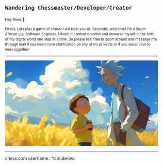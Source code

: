 

**`Wandering Chessmaster/Developer/Creator`**
---

<small>Hey there 👋

Firstly, Lets play a game of chess!  I will beat you 😅. Secondly, welcome! I'm a South African 🇿🇦 Software Engineer. I dwell in content creation and immerse myself in the birth of my digital world one step at a time. So please feel free to zoom around and message me through mail if you need more clarification on any of my projects or if you would love to work together!</small>

---

<img src="img/Rick and Morty Field Wallpaper.jpg" loading="lazy">

---

chess.com username : Yamukelwa